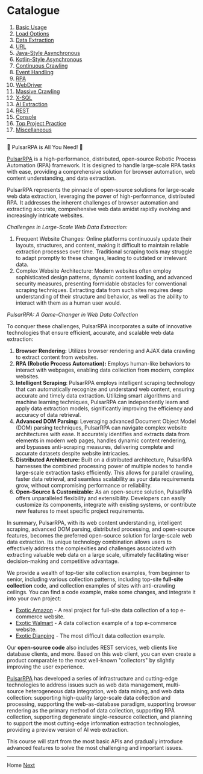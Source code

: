 Catalogue
=

1. [Basic Usage](2basic-usage.md)
2. [Load Options](3load-options.md)
3. [Data Extraction](4data-extraction.md)
4. [URL](5URL.md)
5. [Java-Style Asynchronous](6Java-style-async.md)
6. [Kotlin-Style Asynchronous](7Kotlin-style-async.md)
7. [Continuous Crawling](8continuous-crawling.md)
8. [Event Handling](9event-handling.md)
9. [RPA](10RPA.md)
10. [WebDriver](11WebDriver.md)
11. [Massive Crawling](12massive-crawling.md)
12. [X-SQL](13X-SQL.md)
13. [AI Extraction](14AI-extraction.md)
14. [REST](15REST.md)
15. [Console](16console.md)
16. [Top Project Practice](17top-practice.md)
17. [Miscellaneous](18miscellaneous.md)

------

💖 PulsarRPA is All You Need! 💖

[PulsarRPA](https://github.com/platonai/PulsarRPA) is a high-performance, distributed, open-source Robotic Process Automation (RPA) framework. It is designed to handle large-scale RPA tasks with ease, providing a comprehensive solution for browser automation, web content understanding, and data extraction.

PulsarRPA represents the pinnacle of open-source solutions for large-scale web data extraction, leveraging the power of high-performance, distributed RPA. It addresses the inherent challenges of browser automation and extracting accurate, comprehensive web data amidst rapidly evolving and increasingly intricate websites.

*Challenges in Large-Scale Web Data Extraction:*

1. Frequent Website Changes: Online platforms continuously update their layouts, structures, and content, making it difficult to maintain reliable extraction processes over time. Traditional scraping tools may struggle to adapt promptly to these changes, leading to outdated or irrelevant data.
2. Complex Website Architecture: Modern websites often employ sophisticated design patterns, dynamic content loading, and advanced security measures, presenting formidable obstacles for conventional scraping techniques. Extracting data from such sites requires deep understanding of their structure and behavior, as well as the ability to interact with them as a human user would.

*PulsarRPA: A Game-Changer in Web Data Collection*

To conquer these challenges, PulsarRPA incorporates a suite of innovative technologies that ensure efficient, accurate, and scalable web data extraction:

1. **Browser Rendering:** Utilizes browser rendering and AJAX data crawling to extract content from websites.
2. **RPA (Robotic Process Automation):** Employs human-like behaviors to interact with webpages, enabling data collection from modern, complex websites.
3. **Intelligent Scraping**: PulsarRPA employs intelligent scraping technology that can automatically recognize and understand web content, ensuring accurate and timely data extraction. Utilizing smart algorithms and machine learning techniques, PulsarRPA can independently learn and apply data extraction models, significantly improving the efficiency and accuracy of data retrieval.
4. **Advanced DOM Parsing:** Leveraging advanced Document Object Model (DOM) parsing techniques, PulsarRPA can navigate complex website architectures with ease. It accurately identifies and extracts data from elements in modern web pages, handles dynamic content rendering, and bypasses anti-scraping measures, delivering complete and accurate datasets despite website intricacies.
5. **Distributed Architecture:** Built on a distributed architecture, PulsarRPA harnesses the combined processing power of multiple nodes to handle large-scale extraction tasks efficiently. This allows for parallel crawling, faster data retrieval, and seamless scalability as your data requirements grow, without compromising performance or reliability.
6. **Open-Source & Customizable:** As an open-source solution, PulsarRPA offers unparalleled flexibility and extensibility. Developers can easily customize its components, integrate with existing systems, or contribute new features to meet specific project requirements.

In summary, PulsarRPA, with its web content understanding, intelligent scraping, advanced DOM parsing, distributed processing, and open-source features, becomes the preferred open-source solution for large-scale web data extraction. Its unique technology combination allows users to effectively address the complexities and challenges associated with extracting valuable web data on a large scale, ultimately facilitating wiser decision-making and competitive advantage.










We provide a wealth of top-tier site collection examples, from beginner to senior, including various collection patterns, 
including top-site **full-site collection** code, and collection examples of sites with anti-crawling ceilings. You can
find a code example, make some changes, and integrate it into your own project:


- [Exotic Amazon](https://github.com/platonai/exotic-amazon) - A real project for full-site data collection of a top e-commerce website.
- [Exotic Walmart](https://github.com/platonai/exotic/tree/main/exotic-app/exotic-OCR-examples/src/main/kotlin/ai/platon/exotic/examples/sites/walmart) - A data collection example of a top e-commerce website.
- [Exotic Dianping](https://github.com/platonai/exotic/tree/main/exotic-app/exotic-OCR-examples/src/main/kotlin/ai/platon/exotic/examples/sites/food/dianping) - The most difficult data collection example.

Our **open-source code** also includes REST services, web clients like database clients, and more. Based on this web client, you can even create a product comparable to the most well-known "collectors" by slightly improving the user experience.

[PulsarRPA](https://github.com/platonai/PulsarRPA) has developed a series of infrastructure and cutting-edge technologies to address issues such as web data management, multi-source heterogeneous data integration, web data mining, and web data collection: supporting high-quality large-scale data collection and processing, supporting the web-as-database paradigm, supporting browser rendering as the primary method of data collection, supporting RPA collection, supporting degenerate single-resource collection, and planning to support the most cutting-edge information extraction technologies, providing a preview version of AI web extraction.

This course will start from the most basic APIs and gradually introduce advanced features to solve the most challenging and important issues.

------

Home [Next](2basic-usage.md)